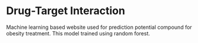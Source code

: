 # Drug-Target Interaction
Machine learning based website used for prediction potential compound for obesity treatment. This model trained using random forest. 
